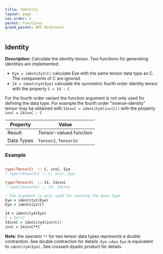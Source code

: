 ```yaml
---
title: Identity
layout: page
nav_order: 3
parent: Functions
grand_parent: API Reference
---
```


## Identity

**Description:** Calculate the identity tensor. Two functions for generating identities are implemented:

- `Eye = identity2(C)` calculate Eye with the same tensor data type as C. The components of C are ignored.
- `I4 = identity4(Eye)` calculate the symmetric fourth order identity tensor with the property `C = I4 : C`

For the fourth order variant the function argument is not only used for defining the data type. For example the fourth order "inverse-identity" tensor may be obtained with `I4invC = identity4(inv(C))` with the property `invC = I4invC : C`



| Property   | Value                  |
| ---        | ---                    |
| Result     | Tensor-valued function |
| Data Types | `Tensor2`, `Tensor2s`  |

### Example

```fortran

type(Tensor2)  :: C, invC, Eye
! type(Tensor2s) :: C, invC, Eye

type(Tensor4)  :: I4, I4invC
! type(Tensor4s) :: I4, I4invC

! the argument is only used for setting the data type
Eye = identity2(Eye)
Eye = identity2(C)

I4 = identity4(Eye)
C = I4**C
I4invC = identity4(inv(C))
invC = I4invC**C
```

**Note**: the operator `**` for two tensor data types represents a double contraction. See double contraction for details. `Eye.cdya.Eye` is equivalent to `identity4(Eye)`. See crossed-dyadic product for details.

